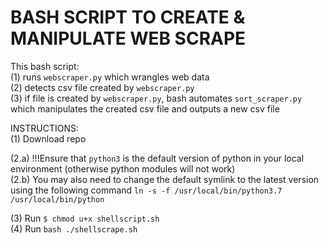 # BASH SCRIPT TO CREATE & MANIPULATE WEB SCRAPE 

This bash script:<br/>
(1) runs `webscraper.py` which wrangles web data<br/>
(2) detects csv file created by `webscraper.py`<br/>
(3) if file is created by `webscraper.py`, bash automates `sort_scraper.py` which manipulates the created csv file and outputs a new csv file

INSTRUCTIONS:<br/>
(1) Download repo<br/>

(2.a) !!!Ensure that `python3` is the default version of python in your local environment (otherwise python modules will not work)<br/>
(2.b) You may also need to change the default symlink to the latest version using the following command `ln -s -f /usr/local/bin/python3.7 /usr/local/bin/python`<br/>

(3) Run `$ chmod u+x shellscript.sh`<br/>
(4) Run `bash ./shellscrape.sh`
